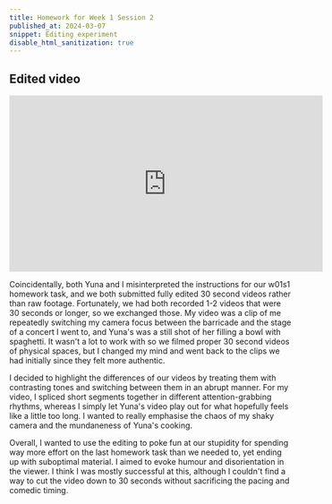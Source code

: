 ```yaml
---
title: Homework for Week 1 Session 2
published_at: 2024-03-07
snippet: Editing experiment
disable_html_sanitization: true
---
```


## Edited video

<iframe width="560" height="315" src="https://www.youtube.com/embed/qhYYB_-Jxdk?si=DEerehOkeqBLb1Cs" title="YouTube video player" frameborder="0" allow="accelerometer; autoplay; clipboard-write; encrypted-media; gyroscope; picture-in-picture; web-share" allowfullscreen></iframe>

Coincidentally, both Yuna and I misinterpreted the instructions for our w01s1 homework task, and we both submitted fully edited 30 second videos rather than raw footage. Fortunately, we had both recorded 1-2 videos that were 30 seconds or longer, so we exchanged those. My video was a clip of me repeatedly switching my camera focus between the barricade and the stage of a concert I went to, and Yuna's was a still shot of her filling a bowl with spaghetti. It wasn't a lot to work with so we filmed proper 30 second videos of physical spaces, but I changed my mind and went back to the clips we had initially since they felt more authentic.

I decided to highlight the differences of our videos by treating them with contrasting tones and switching between them in an abrupt manner. For my video, I spliced short segments together in different attention-grabbing rhythms, whereas I simply let Yuna's video play out for what hopefully feels like a little too long. I wanted to really emphasise the chaos of my shaky camera and the mundaneness of Yuna's cooking.

Overall, I wanted to use the editing to poke fun at our stupidity for spending way more effort on the last homework task than we needed to, yet ending up with suboptimal material. I aimed to evoke humour and disorientation in the viewer. I think I was mostly successful at this, although I couldn't find a way to cut the video down to 30 seconds without sacrificing the pacing and comedic timing.

<br><br>